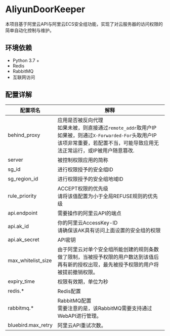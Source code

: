 # AliyunDoorKeeper

​		本项目基于阿里云API与阿里云ECS安全组功能，实现了对云服务器的访问权限的简单自动化控制与维护。

## 环境依赖

- Python 3.7 +
- Redis
- RabbitMQ
- 互联网访问

## 配置详解

| 配置项名           | 解释                                                         |
| ------------------ | ------------------------------------------------------------ |
| behind_proxy       | 应用是否被反向代理<br />如果未被，则直接通过`remote_addr`取用户IP<br />如果被，则通过`X-Forwarded-For`头取用户IP<br />该项非常重要，若配置不当，可能导致应用无法正常运行，或IP被用户随意篡改. |
| server             | 被控制权限应用的简称                                         |
| sg_id              | 进行权限授予的安全组ID                                       |
| sg_region_id       | 进行权限授予的安全组地域ID                                   |
| rule_priority      | ACCEPT权限的优先级<br />请将该值配置为小于全局REFUSE规则的优先级 |
| api.endpoint       | 需要操作的阿里云API的端点                                    |
| api.ak_id          | 你的阿里云AccessKey-ID<br />请确保该AK具有访问上面设置的安全组的权限 |
| api.ak_secret      | API密钥                                                      |
| max_whitelist_size | 由于阿里云对单个安全组所能创建的规则条数做了限制，当被授予权限的用户数达到该值后再有新的授权出现，最先被授予权限的用户将被提前撤销权限。 |
| expiry_time        | 权限有效期，单位为秒                                         |
| redis.*            | Redis配置                                                    |
| rabbitmq.*         | RabbitMQ配置<br />需要注意的是，该RabbitMQ需要支持通过WebAPI进行管理。 |
| bluebird.max_retry | 阿里云API重试次数。                                          |

